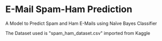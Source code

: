 # E-Mail Spam-Ham Prediction
A Model to Predict Spam and Ham E-Mails using Naïve Bayes Classifier

The Dataset used is "spam_ham_dataset.csv" imported from Kaggle

